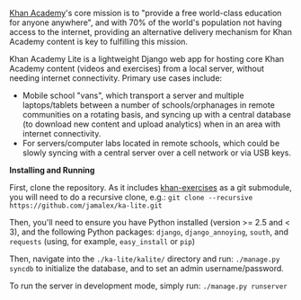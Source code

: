 [Khan Academy](http://www.khanacademy.org/)'s core mission is to "provide a free world-class education for anyone anywhere", and with 70% of the world's population not having access to the internet, providing an alternative delivery mechanism for Khan Academy content is key to fulfilling this mission.

Khan Academy Lite is a lightweight Django web app for hosting core Khan Academy content (videos and exercises) from a local server, without needing internet connectivity. Primary use cases include:
* Mobile school "vans", which transport a server and multiple laptops/tablets between a number of schools/orphanages in remote communities on a rotating basis, and syncing up with a central database (to download new content and upload analytics) when in an area with internet connectivity.
* For servers/computer labs located in remote schools, which could be slowly syncing with a central server over a cell network or via USB keys.

**Installing and Running**

First, clone the repository. As it includes [khan-exercises](https://github.com/Khan/khan-exercises) as a git submodule, you will need to do a recursive clone, e.g.:
`git clone --recursive https://github.com/jamalex/ka-lite.git`

Then, you'll need to ensure you have Python installed (version >= 2.5 and < 3), and the following Python packages:
`django`, `django_annoying`, `south`, and `requests` (using, for example, `easy_install` or `pip`)

Then, navigate into the `./ka-lite/kalite/` directory and run:
`./manage.py syncdb`
to initialize the database, and to set an admin username/password.

To run the server in development mode, simply run:
`./manage.py runserver`
